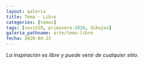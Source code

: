```yaml
---
layout: galeria
title: Tema - Libre
categories: [temas]
tags: [covid19, primavera-2020, dibujos]
galeria_pathname: arte/tema-libre
fecha: 2020-04-23
---
```


<em>La inspiración es libre y puede venir de cualquier sitio.<em>

